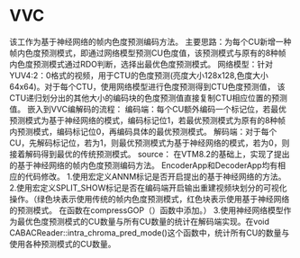 # VVC
该工作为基于神经网络的帧内色度预测编码方法。
主要思路：为每个CU新增一种帧内色度预测模式，即通过网络模型预测CU色度值，该预测模式与原有的8种帧内色度预测模式通过RDO判断，选择出最优色度预测模式。
网络模型：针对YUV4:2：0格式的视频，用于CTU的色度预测(亮度大小128x128,色度大小64x64)。对于每个CTU，使用网络模型进行色度预测得到CTU色度预测值，
该CTU递归划分出的其他大小的编码块的色度预测值直接复制CTU相应位置的预测值。
嵌入到VVC编解码的流程：
编码端：每个CU额外编码一个标记位，若最优预测模式为基于神经网络的模式，编码标记位1，若最优预测模式为原有的8种帧内预测模式，编码标记位0，再编码具体的最优预测模式。
解码端：对于每个CU，先解码标记位，若为1，则最优预测模式为基于神经网络的模式，若为0，则接着解码得到最优的传统预测模式。
source：
在VTM8.2的基础上，实现了提出的基于神经网络的帧内色度预测编码方法。
EncoderApp和DecoderApp均有相应的代码修改。
1.使用宏定义ANNM标记是否开启提出的基于神经网络的方法。
2.使用宏定义SPLIT_SHOW标记是否在编码端开启输出重建视频块划分的可视化操作。（绿色块表示使用传统的帧内色度预测模式，红色块表示使用基于神经网络的预测模式。
  在函数在compressGOP（）函数中添加。）
3.使用神经网络模型作为最优色度预测模式的CU数量与所有CU数量的统计在解码端实现。在void CABACReader::intra_chroma_pred_mode()这个函数中，统计所有CU的数量与使用各种预测模式的CU数量。
